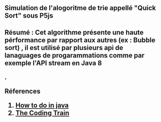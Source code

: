 <h2> Simulation de l'alogoritme de trie appellé "Quick Sort" sous P5js <h2>
 
 <p>Résumé : Cet algorithme présente une haute pérformance par rapport aux autres (ex : Bubble sort) , il est utilisé par plusieurs api de lanaguages de progarammations comme par exemple l'API stream en Java 8 </p>. 
          
          
 Réferences
  <ol>  
     <li> <a href="https://howtodoinjava.com/algorithm/quicksort-java-example/">How to do in java</a></li>
     <li> <a href="https://www.youtube.com/watch?v=eqo2LxRADhU"> The Coding Train </a>  </li>
  </ol>
 
